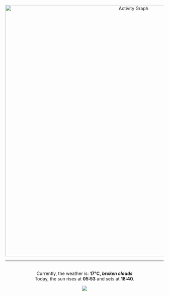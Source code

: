 <p align="center">
<img width="800" src="https://github-readme-activity-graph.vercel.app/graph?username=Nixie-Tube&theme=github-compact&hide_border=true&area=true&custom_title=Activity%20Graph" alt="Activity Graph" title="Activity Graph" />

</p>





------------
<p  align="center"><br/>Currently, the weather is: <b> 17°C, <i>broken clouds</i></b></br>Today, the sun rises at <b>05:53</b> and sets at <b>18:40</b>.</p>

<p align="center">
     <img src="https://capsule-render.vercel.app/api?type=waving&color=gradient&height=100&section=footer"/>
</p>
